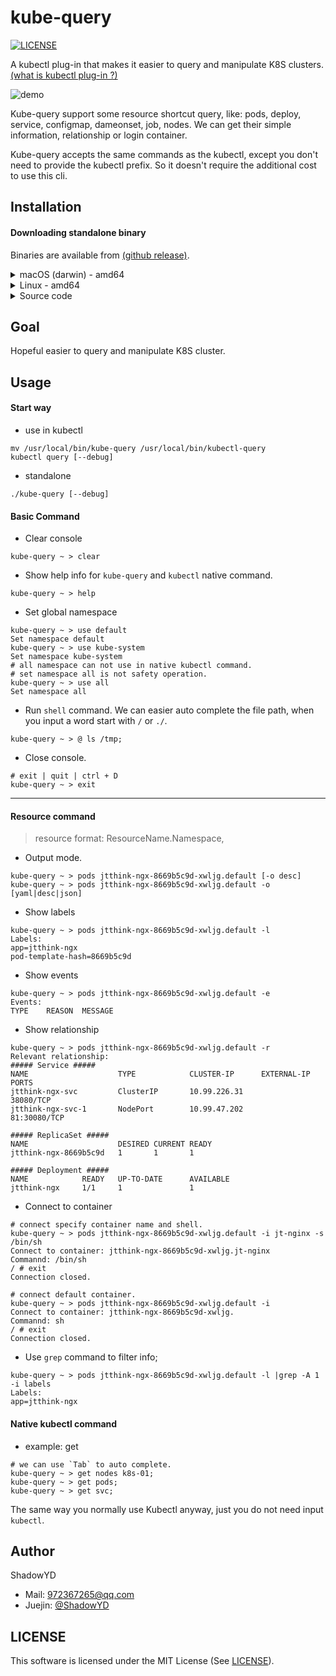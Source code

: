 # kube-query
[![LICENSE](https://img.shields.io/github/license/Shadow-linux/kube-query
)](https://github.com/Shadow-linux/kube-query/blob/master/LICENSE)

A kubectl plug-in that makes it easier to query and manipulate K8S clusters.
[(what is kubectl plug-in ?)](https://kubernetes.io/docs/tasks/extend-kubectl/kubectl-plugins/)

![demo](./daemon.gif)

Kube-query support some resource shortcut query, like: pods, deploy, service, configmap, dameonset, job, nodes. We can get their simple information, relationship or login container.

Kube-query accepts the same commands as the kubectl, except you don't need to provide the kubectl prefix. So it doesn't require the additional cost to use this cli.

## Installation

#### Downloading standalone binary
Binaries are available from [(github release)](https://github.com/Shadow-linux/kube-query/releases).

<details>
<summary>macOS (darwin) - amd64</summary>

```
wget https://github.com/Shadow-linux/kube-query/releases/download/v1.0.0/kube-query_v1.0.0_darwin_amd64.zip
unzip kube-query_v1.0.0_darwin_amd64.zip
chmod +x kube-query.darwin-amd64
sudo mv ./kube-query.darwin-amd64 /usr/local/bin/kube-query
```

</details>

<details>
<summary>Linux - amd64</summary>

```
wget https://github.com/Shadow-linux/kube-query/releases/download/v1.0.0/kube-query_v1.0.0_linux_amd64.zip
unzip kube-query_v1.0.0_linux_amd64.zip
chmod +x kube-query.linux-amd64
sudo mv ./kube-query.linux-amd64 /usr/local/bin/kube-query
```

</details>

<details>
<summary>Source code</summary>

```
# install go version 1.17+ first.
wget https://github.com/Shadow-linux/kube-query.git
cd kube-query
make build
mv bin/kube-query /usr/local/bin/kube-query
```

</details>




## Goal

Hopeful easier to query and manipulate K8S cluster.

## Usage
#### Start way
* use in kubectl
```shell
mv /usr/local/bin/kube-query /usr/local/bin/kubectl-query
kubectl query [--debug]
```

* standalone
```shell
./kube-query [--debug]
```

#### Basic Command

* Clear console
```shell
kube-query ~ > clear
```

* Show help info for `kube-query` and `kubectl` native command.
```shell
kube-query ~ > help
```

* Set global namespace
```shell
kube-query ~ > use default
Set namespace default
kube-query ~ > use kube-system
Set namespace kube-system
# all namespace can not use in native kubectl command.
# set namespace all is not safety operation. 
kube-query ~ > use all
Set namespace all
```

* Run `shell` command. We can easier auto complete the file path, when you input a word start with  `/` or `./`.
```shell
kube-query ~ > @ ls /tmp;
```

* Close console.
```shell
# exit | quit | ctrl + D
kube-query ~ > exit
```
---
#### Resource command
> resource format: ResourceName.Namespace,
* Output mode.
```shell
kube-query ~ > pods jtthink-ngx-8669b5c9d-xwljg.default [-o desc]
kube-query ~ > pods jtthink-ngx-8669b5c9d-xwljg.default -o [yaml|desc|json]
```

* Show labels
```shell
kube-query ~ > pods jtthink-ngx-8669b5c9d-xwljg.default -l
Labels: 
app=jtthink-ngx
pod-template-hash=8669b5c9d
```

* Show events
```shell
kube-query ~ > pods jtthink-ngx-8669b5c9d-xwljg.default -e
Events: 
TYPE    REASON  MESSAGE 
```

* Show relationship
```shell
kube-query ~ > pods jtthink-ngx-8669b5c9d-xwljg.default -r
Relevant relationship:
##### Service #####
NAME                    TYPE            CLUSTER-IP      EXTERNAL-IP     PORTS        
jtthink-ngx-svc         ClusterIP       10.99.226.31                    38080/TCP       
jtthink-ngx-svc-1       NodePort        10.99.47.202                    81:30080/TCP    

##### ReplicaSet #####
NAME                    DESIRED CURRENT READY 
jtthink-ngx-8669b5c9d   1       1       1       

##### Deployment #####
NAME            READY   UP-TO-DATE      AVAILABLE 
jtthink-ngx     1/1     1               1   
```
* Connect to container
```shell
# connect specify container name and shell.
kube-query ~ > pods jtthink-ngx-8669b5c9d-xwljg.default -i jt-nginx -s /bin/sh
Connect to container: jtthink-ngx-8669b5c9d-xwljg.jt-nginx
Commannd: /bin/sh 
/ # exit
Connection closed.

# connect default container.
kube-query ~ > pods jtthink-ngx-8669b5c9d-xwljg.default -i
Connect to container: jtthink-ngx-8669b5c9d-xwljg.
Commannd: sh 
/ # exit
Connection closed.

```

* Use `grep` command to filter info;
```shell
kube-query ~ > pods jtthink-ngx-8669b5c9d-xwljg.default -l |grep -A 1  -i labels
Labels: 
app=jtthink-ngx
```

#### Native kubectl command

* example: get
```shell
# we can use `Tab` to auto complete. 
kube-query ~ > get nodes k8s-01;
kube-query ~ > get pods;
kube-query ~ > get svc;
```

The same way you normally use Kubectl anyway, just you do not need input `kubectl`. 


## Author

ShadowYD

* Mail: 972367265@qq.com
* Juejin: [@ShadowYD](https://juejin.cn/user/2524134427859960)

## LICENSE

This software is licensed under the MIT License (See [LICENSE](./LICENSE)).
